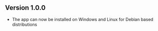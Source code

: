 ## Version 1.0.0

- The app can now be installed on Windows and Linux for Debian based distributions